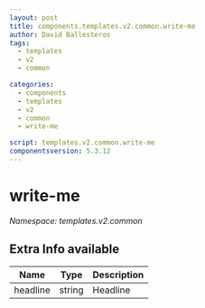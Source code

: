 ```yaml
---
layout: post
title: components.templates.v2.common.write-me
author: David Ballesteros
tags:
  - templates
  - v2
  - common

categories:
  - components
  - templates
  - v2
  - common
  - write-me

script: templates.v2.common.write-me
componentsversion: 5.3.12
---
```

# write-me

*Namespace: templates.v2.common*

## Extra Info available

| Name | Type | Description |
| --- | --- | --- |
| headline | string | Headline |